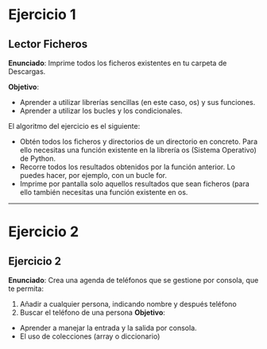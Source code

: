 # Ejercicio 1
## Lector Ficheros

**Enunciado**: Imprime todos los ficheros existentes en tu carpeta de Descargas.

**Objetivo**:


- Aprender a utilizar librerías sencillas (en este caso, os) y sus funciones. 
- Aprender a utilizar los bucles y los condicionales. 

El algoritmo del ejercicio es el siguiente:

- Obtén todos los ficheros y directorios de un directorio en concreto. Para ello necesitas una función existente en la librería os (Sistema Operativo) de Python.
- Recorre todos los resultados obtenidos por la función anterior. Lo puedes hacer, por ejemplo, con un bucle for.
- Imprime por pantalla solo aquellos resultados que sean ficheros (para ello también necesitas una función existente en os. 
_______________________________________________________________________________________________________
# Ejercicio 2
## Ejercicio 2


**Enunciado**: Crea una agenda de teléfonos que se gestione por consola, que te permita:


1) Añadir a cualquier persona, indicando nombre y después teléfono
2) Buscar el teléfono de una persona
**Objetivo**: 
- Aprender a manejar la entrada y la salida por consola.
- El uso de colecciones (array o diccionario)
